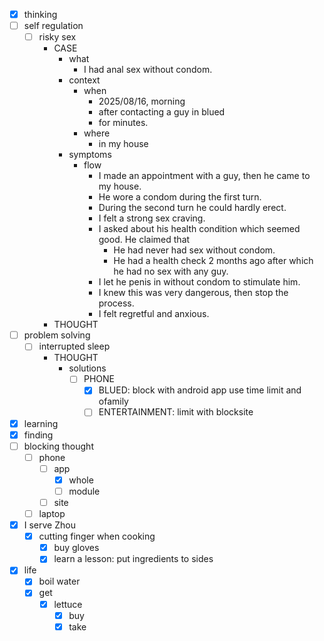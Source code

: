- [x] thinking
- [ ] self regulation
    - [ ] risky sex
        - CASE
            - what
                - I had anal sex without condom.
            - context
                - when
                    - 2025/08/16, morning
                    - after contacting a guy in blued
                    - for minutes.
                - where
                    - in my house
            - symptoms
                - flow
                    - I made an appointment with a guy, then he came to my house.
                    - He wore a condom during the first turn.
                    - During the second turn he could hardly erect.
                    - I felt a strong sex craving.
                    - I asked about his health condition which seemed good. He claimed that
                        - He had never had sex without condom.
                        - He had a health check 2 months ago after which he had no sex with any guy.
                    - I let he penis in without condom to stimulate him.
                    - I knew this was very dangerous, then stop the process.
                    - I felt regretful and anxious.
        - THOUGHT
- [ ] problem solving
    - [ ] interrupted sleep
        - THOUGHT
            - solutions
                - [ ] PHONE
                    - [x] BLUED: block with android app use time limit and ofamily
                    - [ ] ENTERTAINMENT: limit with blocksite
- [x] learning
- [x] finding
- [ ] blocking thought
    - [ ] phone
        - [ ] app
            - [x] whole
            - [ ] module
        - [ ] site
    - [ ] laptop
- [x] I serve Zhou
    - [x] cutting finger when cooking
        - [x] buy gloves
        - [x] learn a lesson: put ingredients to sides 
- [x] life
    - [x] boil water
    - [x] get
        - [x] lettuce
            - [x] buy
            - [x] take
